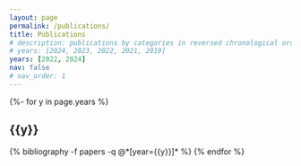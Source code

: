 ```yaml
---
layout: page
permalink: /publications/
title: Publications
# description: publications by categories in reversed chronological order. generated by jekyll-scholar.
# years: [2024, 2023, 2022, 2021, 2019]
years: [2022, 2024]
nav: false
# nav_order: 1
---
```


<div class="publications">
    {%- for y in page.years %}
        <h2 class="year">{{y}}</h2>
        {% bibliography -f papers -q @*[year={{y}}]* %}
    {% endfor %}
</div>


<!-- \* shared first authorship -->